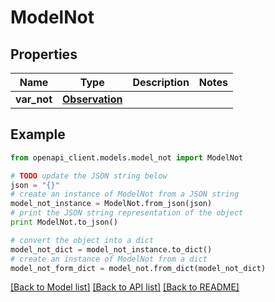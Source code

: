 # ModelNot


## Properties
Name | Type | Description | Notes
------------ | ------------- | ------------- | -------------
**var_not** | [**Observation**](Observation.md) |  | 

## Example

```python
from openapi_client.models.model_not import ModelNot

# TODO update the JSON string below
json = "{}"
# create an instance of ModelNot from a JSON string
model_not_instance = ModelNot.from_json(json)
# print the JSON string representation of the object
print ModelNot.to_json()

# convert the object into a dict
model_not_dict = model_not_instance.to_dict()
# create an instance of ModelNot from a dict
model_not_form_dict = model_not.from_dict(model_not_dict)
```
[[Back to Model list]](../README.md#documentation-for-models) [[Back to API list]](../README.md#documentation-for-api-endpoints) [[Back to README]](../README.md)


